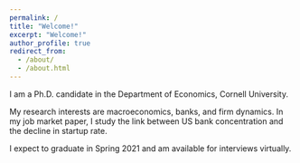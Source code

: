 ```yaml
---
permalink: /
title: "Welcome!"
excerpt: "Welcome!"
author_profile: true
redirect_from: 
  - /about/
  - /about.html
---
```

I am a Ph.D. candidate in the Department of Economics, Cornell University.

My research interests are macroeconomics, banks, and firm dynamics. In my job market paper, I study the link between US bank concentration and the decline in startup rate.

I expect to graduate in Spring 2021 and am available for interviews virtually.
